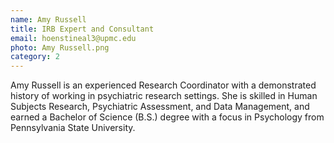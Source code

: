```yaml
---
name: Amy Russell
title: IRB Expert and Consultant
email: hoenstineal3@upmc.edu
photo: Amy Russell.png
category: 2
---
```


Amy Russell is an experienced Research Coordinator with a demonstrated history of working in psychiatric research settings. She is skilled in Human Subjects Research, Psychiatric Assessment, and Data Management, and earned a Bachelor of Science (B.S.) degree with a focus in Psychology from Pennsylvania State University.
